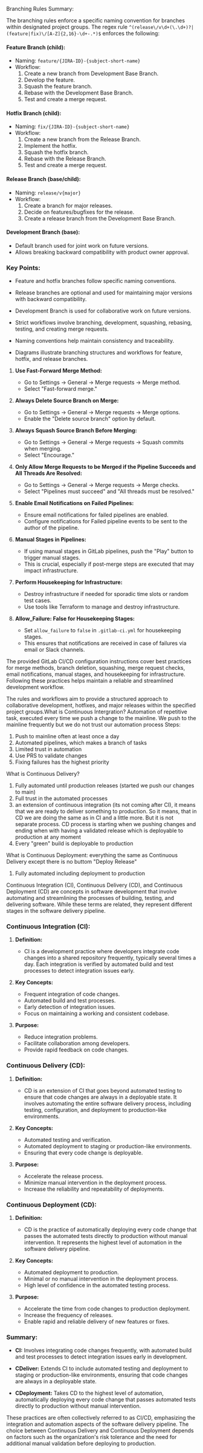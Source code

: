 Branching Rules Summary:

The branching rules enforce a specific naming convention for branches within designated project groups. The regex rule `^(release\/v\d+(\.\d+)?|(feature|fix)\/[A-Z]{2,16}-\d+-.*)$` enforces the following:

#### **Feature Branch (child):**
- Naming: `feature/{JIRA-ID}-{subject-short-name}`
- Workflow: 
  1. Create a new branch from Development Base Branch.
  2. Develop the feature.
  3. Squash the feature branch.
  4. Rebase with the Development Base Branch.
  5. Test and create a merge request.

#### **Hotfix Branch (child):**
- Naming: `fix/{JIRA-ID}-{subject-short-name}`
- Workflow: 
  1. Create a new branch from the Release Branch.
  2. Implement the hotfix.
  3. Squash the hotfix branch.
  4. Rebase with the Release Branch.
  5. Test and create a merge request.

#### **Release Branch (base/child):**
- Naming: `release/v{major}`
- Workflow:
  1. Create a branch for major releases.
  2. Decide on features/bugfixes for the release.
  3. Create a release branch from the Development Base Branch.

#### **Development Branch (base):**
- Default branch used for joint work on future versions.
- Allows breaking backward compatibility with product owner approval.

### **Key Points:**
- Feature and hotfix branches follow specific naming conventions.
- Release branches are optional and used for maintaining major versions with backward compatibility.
- Development Branch is used for collaborative work on future versions.
- Strict workflows involve branching, development, squashing, rebasing, testing, and creating merge requests.
- Naming conventions help maintain consistency and traceability.

- Diagrams illustrate branching structures and workflows for feature, hotfix, and release branches.

1. **Use Fast-Forward Merge Method:**
   - Go to Settings -> General -> Merge requests -> Merge method.
   - Select "Fast-forward merge."

2. **Always Delete Source Branch on Merge:**
   - Go to Settings -> General -> Merge requests -> Merge options.
   - Enable the "Delete source branch" option by default.

3. **Always Squash Source Branch Before Merging:**
   - Go to Settings -> General -> Merge requests -> Squash commits when merging.
   - Select "Encourage."

4. **Only Allow Merge Requests to be Merged if the Pipeline Succeeds and All Threads Are Resolved:**
   - Go to Settings -> General -> Merge requests -> Merge checks.
   - Select "Pipelines must succeed" and "All threads must be resolved."

5. **Enable Email Notifications on Failed Pipelines:**
   - Ensure email notifications for failed pipelines are enabled.
   - Configure notifications for Failed pipeline events to be sent to the author of the pipeline.

6. **Manual Stages in Pipelines:**
   - If using manual stages in GitLab pipelines, push the "Play" button to trigger manual stages.
   - This is crucial, especially if post-merge steps are executed that may impact infrastructure.

7. **Perform Housekeeping for Infrastructure:**
   - Destroy infrastructure if needed for sporadic time slots or random test cases.
   - Use tools like Terraform to manage and destroy infrastructure.

8. **Allow_Failure: False for Housekeeping Stages:**
   - Set `allow_failure` to `false` in `.gitlab-ci.yml` for housekeeping stages.
   - This ensures that notifications are received in case of failures via email or Slack channels.

The provided GitLab CI/CD configuration instructions cover best practices for merge methods, branch deletion, squashing, merge request checks, email notifications, manual stages, and housekeeping for infrastructure. Following these practices helps maintain a reliable and streamlined development workflow.

The rules and workflows aim to provide a structured approach to collaborative development, hotfixes, and major releases within the specified project groups.What is Continuous Intergration?
Automation of repetitive task, executed every time we push a change to the mainline. We push to the mainline frequently but we do not trust our automation process
Steps:
1. Push to mainline often at least once a day
2. Automated pipelines, which makes a branch of tasks
3. Limited trust in automation
4. Use PRS to validate changes
5. Fixing failures has the highest priority 

What is Continuous Delivery?
1. Fully automated until production releases (started we push our changes to main)
2. Full trust in the automated processes
3. an extension of continuous integration (its not coming after CI), it means that we are ready to deliver something to production. So it means, that in CD we are doing the same as in CI  and a little more. But it is not separate process. CD process is starting when we pushing changes and ending when with having a validated release which is deployable to production at any moment
4. Every "green" build is deployable to production

What is Continuous Deployment: everything the same as Continuous Delivery except there is no buttom "Deploy Release"
1. Fully automated including deployment to production


Continuous Integration (CI), Continuous Delivery (CD), and Continuous Deployment (CD) are concepts in software development that involve automating and streamlining the processes of building, testing, and delivering software. While these terms are related, they represent different stages in the software delivery pipeline.

### Continuous Integration (CI):

1. **Definition:**
   - CI is a development practice where developers integrate code changes into a shared repository frequently, typically several times a day. Each integration is verified by automated build and test processes to detect integration issues early.

2. **Key Concepts:**
   - Frequent integration of code changes.
   - Automated build and test processes.
   - Early detection of integration issues.
   - Focus on maintaining a working and consistent codebase.

3. **Purpose:**
   - Reduce integration problems.
   - Facilitate collaboration among developers.
   - Provide rapid feedback on code changes.

### Continuous Delivery (CD):

1. **Definition:**
   - CD is an extension of CI that goes beyond automated testing to ensure that code changes are always in a deployable state. It involves automating the entire software delivery process, including testing, configuration, and deployment to production-like environments.

2. **Key Concepts:**
   - Automated testing and verification.
   - Automated deployment to staging or production-like environments.
   - Ensuring that every code change is deployable.

3. **Purpose:**
   - Accelerate the release process.
   - Minimize manual intervention in the deployment process.
   - Increase the reliability and repeatability of deployments.

### Continuous Deployment (CD):

1. **Definition:**
   - CD is the practice of automatically deploying every code change that passes the automated tests directly to production without manual intervention. It represents the highest level of automation in the software delivery pipeline.

2. **Key Concepts:**
   - Automated deployment to production.
   - Minimal or no manual intervention in the deployment process.
   - High level of confidence in the automated testing process.

3. **Purpose:**
   - Accelerate the time from code changes to production deployment.
   - Increase the frequency of releases.
   - Enable rapid and reliable delivery of new features or fixes.

### Summary:

- **CI:** Involves integrating code changes frequently, with automated build and test processes to detect integration issues early in development.

- **CDeliver:** Extends CI to include automated testing and deployment to staging or production-like environments, ensuring that code changes are always in a deployable state.

- **CDeployment:** Takes CD to the highest level of automation, automatically deploying every code change that passes automated tests directly to production without manual intervention.

These practices are often collectively referred to as CI/CD, emphasizing the integration and automation aspects of the software delivery pipeline. The choice between Continuous Delivery and Continuous Deployment depends on factors such as the organization's risk tolerance and the need for additional manual validation before deploying to production.
